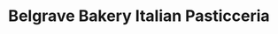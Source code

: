 ---
title: "Belgrave Bakery Italian Pasticceria"
url: /belgrave/belgrave-bakery-italian-pasticceria/
shop: bakery
---